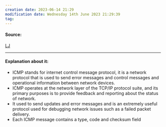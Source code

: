 ```yaml
---
creation date: 2023-06-14 21:29
modification date: Wednesday 14th June 2023 21:29:39
tag: 
---
```


#### Source:
[LJ](https://linuxjourney.com/lesson/icmp)

--------------------------------------

#### Explanation about it:

* ICMP stands for internet control message protocol, it is a network protocol that is used to send error messages and control messages and operational information between network devices.
* ICMP operates at the network layer of the TCP/IP protocol suite, and its primary purposes is to provide feedback and reporting about the status of network.
* It used to send updates and error messages and is an extremely useful protocol used for debugging network issues such as a failed packet delivery.
* Each ICMP message contains a type, code and checksum field
